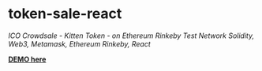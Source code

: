 # token-sale-react
*ICO Crowdsale - Kitten Token - on Ethereum Rinkeby Test Network*
*Solidity, Web3, Metamask, Ethereum Rinkeby, React*

**[DEMO here](https://ziweidream.github.io/token-sale-react/)**
